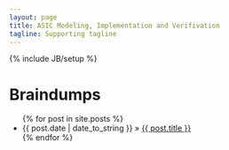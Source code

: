 ```yaml
---
layout: page
title: ASIC Modeling, Implementation and Verifivation
tagline: Supporting tagline
---
```

{% include JB/setup %}

Braindumps
==

<ul class="posts">
  {% for post in site.posts %}
    <li><span>{{ post.date | date_to_string }}</span> &raquo; <a href="{{ BASE_PATH }}{{ post.url }}">{{ post.title }}</a></li>
  {% endfor %}
</ul>




